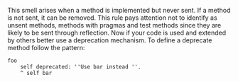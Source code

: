 This smell arises when a method is implemented but never sent. If a method is not sent, it can be removed. This rule pays attention not to identify as unsent methods, methods with pragmas and test methods since they are likely to be sent through reflection.
	Now if your code is used and extended by others better use a deprecation mechanism. To define a deprecate method follow the pattern: 
	
	foo
		self deprecated: ''Use bar instead ''. 
		^ self bar
		 